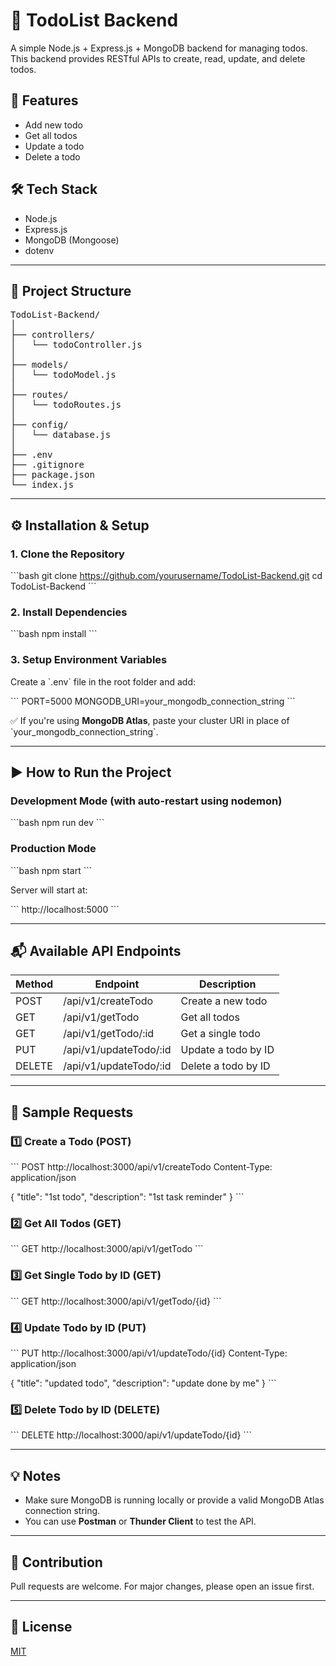 # 📝 TodoList Backend

A simple Node.js + Express.js + MongoDB backend for managing todos. This backend provides RESTful APIs to create, read, update, and delete todos.

## 🚀 Features

- Add new todo
- Get all todos
- Update a todo
- Delete a todo

## 🛠 Tech Stack

- Node.js
- Express.js
- MongoDB (Mongoose)
- dotenv

---

## 📂 Project Structure
<pre>
TodoList-Backend/
│
├── controllers/
│   └── todoController.js
│
├── models/
│   └── todoModel.js
│
├── routes/
│   └── todoRoutes.js
│
├── config/
│   └── database.js
│
├── .env
├── .gitignore
├── package.json
└── index.js
</pre>  

---

## ⚙️ Installation & Setup

### 1. Clone the Repository

\`\`\`bash
git clone https://github.com/yourusername/TodoList-Backend.git
cd TodoList-Backend
\`\`\`

### 2. Install Dependencies

\`\`\`bash
npm install
\`\`\`

### 3. Setup Environment Variables

Create a \`.env\` file in the root folder and add:

\`\`\`
PORT=5000
MONGODB_URI=your_mongodb_connection_string
\`\`\`

✅ If you're using **MongoDB Atlas**, paste your cluster URI in place of \`your_mongodb_connection_string\`.

---

## ▶️ How to Run the Project

### Development Mode (with auto-restart using nodemon)

\`\`\`bash
npm run dev
\`\`\`

### Production Mode

\`\`\`bash
npm start
\`\`\`

Server will start at:

\`\`\`
http://localhost:5000
\`\`\`

---

## 📬 Available API Endpoints

| Method | Endpoint                               | Description          |
|--------|----------------------------------------|----------------------|
| POST   | /api/v1/createTodo                     | Create a new todo    |
| GET    | /api/v1/getTodo                        | Get all todos        |
| GET    | /api/v1/getTodo/:id                    | Get a single todo    |
| PUT    | /api/v1/updateTodo/:id                 | Update a todo by ID  |
| DELETE | /api/v1/updateTodo/:id                 | Delete a todo by ID  |

---

## 📝 Sample Requests

### 1️⃣ Create a Todo (POST)
\`\`\`
POST http://localhost:3000/api/v1/createTodo
Content-Type: application/json

{
    "title": "1st todo",
    "description": "1st task reminder"
}
\`\`\`

### 2️⃣ Get All Todos (GET)
\`\`\`
GET http://localhost:3000/api/v1/getTodo
\`\`\`

### 3️⃣ Get Single Todo by ID (GET)
\`\`\`
GET http://localhost:3000/api/v1/getTodo/{id}
\`\`\`

### 4️⃣ Update Todo by ID (PUT)
\`\`\`
PUT http://localhost:3000/api/v1/updateTodo/{id}
Content-Type: application/json

{
    "title": "updated todo",
    "description": "update done by me"
}
\`\`\`

### 5️⃣ Delete Todo by ID (DELETE)
\`\`\`
DELETE http://localhost:3000/api/v1/updateTodo/{id}
\`\`\`

---

## 💡 Notes

- Make sure MongoDB is running locally or provide a valid MongoDB Atlas connection string.
- You can use **Postman** or **Thunder Client** to test the API.

---

## 🙌 Contribution

Pull requests are welcome. For major changes, please open an issue first.

---

## 📄 License

[MIT](LICENSE)
